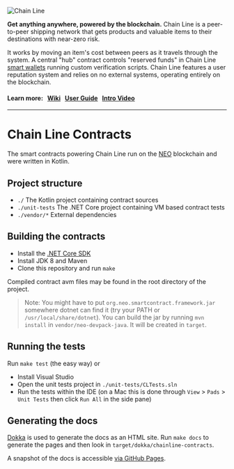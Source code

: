 ![Chain Line](http://d.pr/f/Oo2c4f+)

**Get anything anywhere, powered by the blockchain.** Chain Line is a peer-to-peer shipping network that gets products and valuable items to their destinations with near-zero risk.

It works by moving an item's cost between peers as it travels through the system. A central "hub" contract controls "reserved funds" in Chain Line [smart wallets](https://github.com/notatestuser/chainline-contracts-kt/wiki/Smart-Wallet) running custom verification scripts. Chain Line features a user reputation system and relies on no external systems, operating entirely on the blockchain.

#### Learn more:&nbsp;&nbsp; [Wiki](https://github.com/notatestuser/chainline-contracts-kt/wiki) &nbsp; [User Guide](https://github.com/notatestuser/chainline-webapp/wiki/Web-App-User-Guide) &nbsp; [Intro Video](https://f001.backblazeb2.com/file/chainline-assets/explainer.mp4)
---

# Chain Line Contracts

The smart contracts powering Chain Line run on the [NEO](https://neo.org) blockchain and were written in Kotlin.

## Project structure

* `./` The Kotlin project containing contract sources
* `./unit-tests` The .NET Core project containing VM based contract tests
* `./vendor/*` External dependencies

## Building the contracts

* Install the [.NET Core SDK](https://www.microsoft.com/net/learn/get-started/macos#macos)
* Install JDK 8 and Maven
* Clone this repository and run `make`

Compiled contract avm files may be found in the root directory of the project.

> Note: You might have to put `org.neo.smartcontract.framework.jar` somewhere dotnet can find it (try your PATH or `/usr/local/share/dotnet`). You can build the jar by running `mvn install` in `vendor/neo-devpack-java`. It will be created in `target`.

## Running the tests

Run `make test` (the easy way) or

* Install Visual Studio
* Open the unit tests project in `./unit-tests/CLTests.sln`
* Run the tests within the IDE (on a Mac this is done through `View` > `Pads` > `Unit Tests` then click `Run All` in the side pane)

## Generating the docs

[Dokka](https://github.com/Kotlin/dokka) is used to generate the docs as an HTML site. Run `make docs` to generate the pages and then look in `target/dokka/chainline-contracts`.

A snapshot of the docs is accessible [via GitHub Pages](https://notatestuser.github.io/chainline-contracts-kt).
